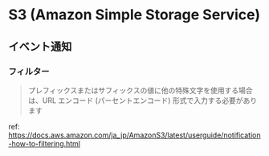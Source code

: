 # S3 (Amazon **S**imple **S**torage **S**ervice)

## イベント通知

### フィルター

> プレフィックスまたはサフィックスの値に他の特殊文字を使用する場合は、URL エンコード (パーセントエンコード) 形式で入力する必要があります

ref: <https://docs.aws.amazon.com/ja_jp/AmazonS3/latest/userguide/notification-how-to-filtering.html>
